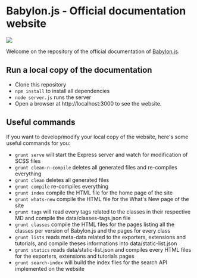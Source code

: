 # Babylon.js - Official documentation website

![](http://babylonjs.com/Assets/Logo.png)

Welcome on the repository of the official documentation of [Babylon.js](http://www.babylonjs.com).

## Run a local copy of the documentation
 * Clone this repository
 * ```npm install``` to install all dependencies
 * ```node server.js``` runs the server
 * Open a browser at http://localhost:3000 to see the website.

## Useful commands
If you want to develop/modify your local copy of the website, here's some useful commands for you:
 * ```grunt serve``` will start the Express server and watch for modification of SCSS files
 * ```grunt clean-n-compile``` deletes all generated files and re-compiles everything
 * ```grunt clean``` deletes all generated files
 * ```grunt compile``` re-compiles everything
 * ```grunt index``` compile the HTML file for the home page of the site
 * ```grunt whats-new``` compile the HTML file for the What's New page of the site
 * ```grunt tags``` will read every tags related to the classes in their respective MD and compile the data/classes-tags.json file
 * ```grunt classes``` compile the HTML files for the pages listing all  the classes per version of Babylon.js and the pages for every class
 * ```grunt lists``` reads meta-data related to the exporters, extensions and tutorials, and compile theses informations into data/static-list.json
 * ```grunt statics``` reads data/static-list.json and compiles every HTML files for the exporters, extensions and tutorials pages
 * ```grunt search-index``` will build the index files for the search API implemented on the website